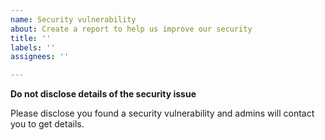 ```yaml
---
name: Security vulnerability
about: Create a report to help us improve our security
title: ''
labels: ''
assignees: ''

---
```


**Do not disclose details of the security issue**

Please disclose you found a security vulnerability and admins will contact you
to get details.
